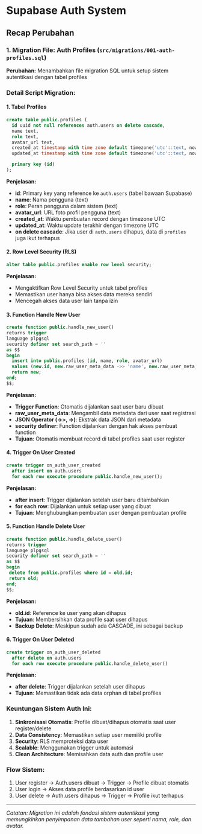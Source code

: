 # Supabase Auth System

## Recap Perubahan

### 1. Migration File: Auth Profiles (`src/migrations/001-auth-profiles.sql`)

**Perubahan:** Menambahkan file migration SQL untuk setup sistem autentikasi dengan tabel profiles

### Detail Script Migration:

#### **1. Tabel Profiles**

```sql
create table public.profiles (
  id uuid not null references auth.users on delete cascade,
  name text,
  role text,
  avatar_url text,
  created_at timestamp with time zone default timezone('utc'::text, now()) not null,
  updated_at timestamp with time zone default timezone('utc'::text, now()) not null,

  primary key (id)
);
```

**Penjelasan:**

- **id**: Primary key yang reference ke `auth.users` (tabel bawaan Supabase)
- **name**: Nama pengguna (text)
- **role**: Peran pengguna dalam sistem (text)
- **avatar_url**: URL foto profil pengguna (text)
- **created_at**: Waktu pembuatan record dengan timezone UTC
- **updated_at**: Waktu update terakhir dengan timezone UTC
- **on delete cascade**: Jika user di `auth.users` dihapus, data di `profiles` juga ikut terhapus

#### **2. Row Level Security (RLS)**

```sql
alter table public.profiles enable row level security;
```

**Penjelasan:**

- Mengaktifkan Row Level Security untuk tabel profiles
- Memastikan user hanya bisa akses data mereka sendiri
- Mencegah akses data user lain tanpa izin

#### **3. Function Handle New User**

```sql
create function public.handle_new_user()
returns trigger
language plpgsql
security definer set search_path = ''
as $$
begin
  insert into public.profiles (id, name, role, avatar_url)
  values (new.id, new.raw_user_meta_data ->> 'name', new.raw_user_meta_data ->> 'role', new.raw_user_meta_data ->> 'avatar_url');
  return new;
end;
$$;
```

**Penjelasan:**

- **Trigger Function**: Otomatis dijalankan saat user baru dibuat
- **raw_user_meta_data**: Mengambil data metadata dari user saat registrasi
- **JSON Operator (->>, ->)**: Ekstrak data JSON dari metadata
- **security definer**: Function dijalankan dengan hak akses pembuat function
- **Tujuan**: Otomatis membuat record di tabel profiles saat user register

#### **4. Trigger On User Created**

```sql
create trigger on_auth_user_created
  after insert on auth.users
  for each row execute procedure public.handle_new_user();
```

**Penjelasan:**

- **after insert**: Trigger dijalankan setelah user baru ditambahkan
- **for each row**: Dijalankan untuk setiap user yang dibuat
- **Tujuan**: Menghubungkan pembuatan user dengan pembuatan profile

#### **5. Function Handle Delete User**

```sql
create function public.handle_delete_user()
returns trigger
language plpgsql
security definer set search_path = ''
as $$
begin
 delete from public.profiles where id = old.id;
 return old;
end;
$$;
```

**Penjelasan:**

- **old.id**: Reference ke user yang akan dihapus
- **Tujuan**: Membersihkan data profile saat user dihapus
- **Backup Delete**: Meskipun sudah ada CASCADE, ini sebagai backup

#### **6. Trigger On User Deleted**

```sql
create trigger on_auth_user_deleted
  after delete on auth.users
  for each row execute procedure public.handle_delete_user()
```

**Penjelasan:**

- **after delete**: Trigger dijalankan setelah user dihapus
- **Tujuan**: Memastikan tidak ada data orphan di tabel profiles

### **Keuntungan Sistem Auth Ini:**

1. **Sinkronisasi Otomatis**: Profile dibuat/dihapus otomatis saat user register/delete
2. **Data Consistency**: Memastikan setiap user memiliki profile
3. **Security**: RLS memproteksi data user
4. **Scalable**: Menggunakan trigger untuk automasi
5. **Clean Architecture**: Memisahkan data auth dan profile user

### **Flow Sistem:**

1. User register → Auth.users dibuat → Trigger → Profile dibuat otomatis
2. User login → Akses data profile berdasarkan id user
3. User delete → Auth.users dihapus → Trigger → Profile ikut terhapus

---

_Catatan: Migration ini adalah fondasi sistem autentikasi yang memungkinkan penyimpanan data tambahan user seperti nama, role, dan avatar._
